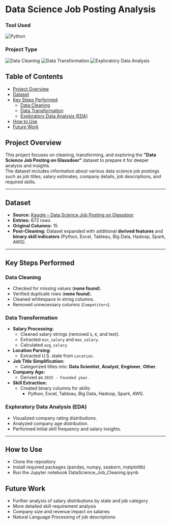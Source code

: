 # Data Science Job Posting Analysis

### Tool Used
![Python](https://img.shields.io/badge/Python-blue)

### Project Type
![Data Cleaning](https://img.shields.io/badge/Data%20Cleaning-purple)
![Data Transformation](https://img.shields.io/badge/Data%20Transformation-purple)
![Exploratory Data Analysis](https://img.shields.io/badge/Exploratory%20Data%20Analysis-purple)

## Table of Contents
- [Project Overview](#project-overview)  
- [Dataset](#dataset)  
- [Key Steps Performed](#key-steps-performed)  
    - [Data Cleaning](#data-cleaning)  
    - [Data Transformation](#data-transformation)  
    - [Exploratory Data Analysis (EDA)](#exploratory-data-analysis-eda)  
- [How to Use](#how-to-use)  
- [Future Work](#future-work)

## Project Overview
This project focuses on cleaning, transforming, and exploring the **"Data Science Job Posting on Glassdoor"** dataset to prepare it for deeper analysis and insights.  
The dataset includes information about various data science job postings such as job titles, salary estimates, company details, job descriptions, and required skills.

---

## Dataset
- **Source:** [Kaggle – Data Science Job Posting on Glassdoor](https://www.kaggle.com/datasets/rashikrahmanpritom/data-science-job-posting-on-glassdoor)  
- **Entries:** 672 rows  
- **Original Columns:** 15  
- **Post-Cleaning:** Dataset expanded with additional **derived features** and **binary skill indicators** (Python, Excel, Tableau, Big Data, Hadoop, Spark, AWS).

---

## Key Steps Performed

### Data Cleaning
- Checked for missing values (**none found**).
- Verified duplicate rows (**none found**).
- Cleaned whitespace in string columns.
- Removed unnecessary columns (`Competitors`).

### Data Transformation
- **Salary Processing:**
  - Cleaned salary strings (removed `$`, `K`, and text).
  - Extracted `min_salary` and `max_salary`.
  - Calculated `avg_salary`.
- **Location Parsing:**
  - Extracted U.S. state from `Location`.
- **Job Title Simplification:**
  - Categorized titles into: **Data Scientist**, **Analyst**, **Engineer**, **Other**.
- **Company Age:**
  - Derived as `2025 - Founded year`.
- **Skill Extraction:**
  - Created binary columns for skills:
    - Python, Excel, Tableau, Big Data, Hadoop, Spark, AWS.

### Exploratory Data Analysis (EDA)
- Visualized company rating distributions.
- Analyzed company age distribution.
- Performed initial skill frequency and salary insights.

---

## How to Use
- Clone the repository
- Install required packages (pandas, numpy, seaborn, matplotlib)
- Run the Jupyter notebook DataScience_Job_Cleaning.ipynb

## Future Work
- Further analysis of salary distributions by state and job category
- More detailed skill requirement analysis
- Company size and revenue impact on salaries
- Natural Language Processing of job descriptions
